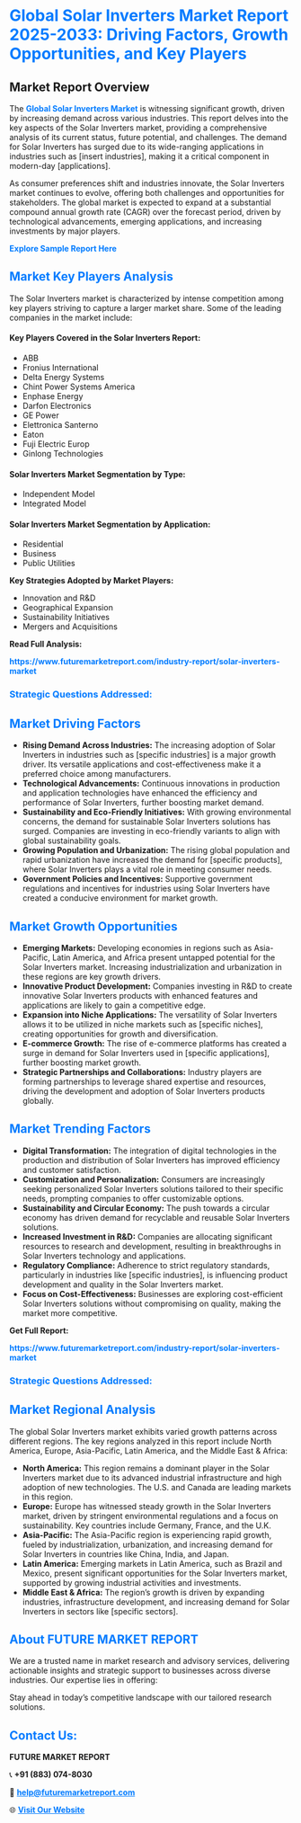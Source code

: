 <h1 style="color: #007BFF;">Global Solar Inverters Market Report 2025-2033: Driving Factors, Growth Opportunities, and Key Players</h1>

<section id="overview">
<h2>Market Report Overview</h2>
<p>The <a href="https://www.futuremarketreport.com/industry-report/solar-inverters-market" style="color: #007BFF; text-decoration: none;"><strong>Global Solar Inverters Market</strong></a> is witnessing significant growth, driven by increasing demand across various industries. This report delves into the key aspects of the Solar Inverters market, providing a comprehensive analysis of its current status, future potential, and challenges. The demand for Solar Inverters has surged due to its wide-ranging applications in industries such as [insert industries], making it a critical component in modern-day [applications].</p>
<p>As consumer preferences shift and industries innovate, the Solar Inverters market continues to evolve, offering both challenges and opportunities for stakeholders. The global market is expected to expand at a substantial compound annual growth rate (CAGR) over the forecast period, driven by technological advancements, emerging applications, and increasing investments by major players.</p>
</section>

<section id="overview">
<p><a href="https://www.futuremarketreport.com/request-sample/reportId=82076" style="color: #007BFF; text-decoration: none;"><strong>Explore Sample Report Here</strong></a></p>
</section>

<section id="key-players">
<h2 style="color: #007BFF;">Market Key Players Analysis</h2>
<p>The Solar Inverters market is characterized by intense competition among key players striving to capture a larger market share. Some of the leading companies in the market include:</p>
<h4>Key Players Covered in the Solar Inverters Report:</h4>
<ul><li>ABB</li><li>Fronius International</li><li>Delta Energy Systems</li><li>Chint Power Systems America</li><li>Enphase Energy</li><li>Darfon Electronics</li><li>GE Power</li><li>Elettronica Santerno</li><li>Eaton</li><li>Fuji Electric Europ</li><li>Ginlong Technologies</li></ul>
<h4>Solar Inverters Market Segmentation by Type:</h4>
<ul><li>Independent Model</li><li>Integrated Model</li></ul>

<h4>Solar Inverters Market Segmentation by Application:</h4>
<ul><li>Residential</li><li>Business</li><li>Public Utilities</li></ul>
<p><strong>Key Strategies Adopted by Market Players:</strong></p>
<ul>
<li>Innovation and R&D</li>
<li>Geographical Expansion</li>
<li>Sustainability Initiatives</li>
<li>Mergers and Acquisitions</li>
</ul>
</section>

<section>
<p><strong>Read Full Analysis: </strong></p><a href="https://www.futuremarketreport.com/industry-report/solar-inverters-market" style="color: #007BFF; text-decoration: none;"><strong>https://www.futuremarketreport.com/industry-report/solar-inverters-market</strong></a>
<h3 style="color: #007BFF;">Strategic Questions Addressed:</h3>
</section>

<section id="driving-factors">
<h2 style="color: #007BFF;">Market Driving Factors</h2>
<ul>
<li><strong>Rising Demand Across Industries:</strong> The increasing adoption of Solar Inverters in industries such as [specific industries] is a major growth driver. Its versatile applications and cost-effectiveness make it a preferred choice among manufacturers.</li>
<li><strong>Technological Advancements:</strong> Continuous innovations in production and application technologies have enhanced the efficiency and performance of Solar Inverters, further boosting market demand.</li>
<li><strong>Sustainability and Eco-Friendly Initiatives:</strong> With growing environmental concerns, the demand for sustainable Solar Inverters solutions has surged. Companies are investing in eco-friendly variants to align with global sustainability goals.</li>
<li><strong>Growing Population and Urbanization:</strong> The rising global population and rapid urbanization have increased the demand for [specific products], where Solar Inverters plays a vital role in meeting consumer needs.</li>
<li><strong>Government Policies and Incentives:</strong> Supportive government regulations and incentives for industries using Solar Inverters have created a conducive environment for market growth.</li>
</ul>
</section>

<section id="growth-opportunities">
<h2 style="color: #007BFF;">Market Growth Opportunities</h2>
<ul>
<li><strong>Emerging Markets:</strong> Developing economies in regions such as Asia-Pacific, Latin America, and Africa present untapped potential for the Solar Inverters market. Increasing industrialization and urbanization in these regions are key growth drivers.</li>
<li><strong>Innovative Product Development:</strong> Companies investing in R&D to create innovative Solar Inverters products with enhanced features and applications are likely to gain a competitive edge.</li>
<li><strong>Expansion into Niche Applications:</strong> The versatility of Solar Inverters allows it to be utilized in niche markets such as [specific niches], creating opportunities for growth and diversification.</li>
<li><strong>E-commerce Growth:</strong> The rise of e-commerce platforms has created a surge in demand for Solar Inverters used in [specific applications], further boosting market growth.</li>
<li><strong>Strategic Partnerships and Collaborations:</strong> Industry players are forming partnerships to leverage shared expertise and resources, driving the development and adoption of Solar Inverters products globally.</li>
</ul>
</section>

<section id="trending-factors">
<h2 style="color: #007BFF;">Market Trending Factors</h2>
<ul>
<li><strong>Digital Transformation:</strong> The integration of digital technologies in the production and distribution of Solar Inverters has improved efficiency and customer satisfaction.</li>
<li><strong>Customization and Personalization:</strong> Consumers are increasingly seeking personalized Solar Inverters solutions tailored to their specific needs, prompting companies to offer customizable options.</li>
<li><strong>Sustainability and Circular Economy:</strong> The push towards a circular economy has driven demand for recyclable and reusable Solar Inverters solutions.</li>
<li><strong>Increased Investment in R&D:</strong> Companies are allocating significant resources to research and development, resulting in breakthroughs in Solar Inverters technology and applications.</li>
<li><strong>Regulatory Compliance:</strong> Adherence to strict regulatory standards, particularly in industries like [specific industries], is influencing product development and quality in the Solar Inverters market.</li>
<li><strong>Focus on Cost-Effectiveness:</strong> Businesses are exploring cost-efficient Solar Inverters solutions without compromising on quality, making the market more competitive.</li>
</ul>
</section>

<section>
<p><strong>Get Full Report: </strong></p><a href="https://www.futuremarketreport.com/industry-report/solar-inverters-market" style="color: #007BFF; text-decoration: none;"><strong>https://www.futuremarketreport.com/industry-report/solar-inverters-market</strong></a>
<h3 style="color: #007BFF;">Strategic Questions Addressed:</h3>
</section>


<section id="regional-analysis">
<h2 style="color: #007BFF;">Market Regional Analysis</h2>
<p>The global Solar Inverters market exhibits varied growth patterns across different regions. The key regions analyzed in this report include North America, Europe, Asia-Pacific, Latin America, and the Middle East & Africa:</p>
<ul>
<li><strong>North America:</strong> This region remains a dominant player in the Solar Inverters market due to its advanced industrial infrastructure and high adoption of new technologies. The U.S. and Canada are leading markets in this region.</li>
<li><strong>Europe:</strong> Europe has witnessed steady growth in the Solar Inverters market, driven by stringent environmental regulations and a focus on sustainability. Key countries include Germany, France, and the U.K.</li>
<li><strong>Asia-Pacific:</strong> The Asia-Pacific region is experiencing rapid growth, fueled by industrialization, urbanization, and increasing demand for Solar Inverters in countries like China, India, and Japan.</li>
<li><strong>Latin America:</strong> Emerging markets in Latin America, such as Brazil and Mexico, present significant opportunities for the Solar Inverters market, supported by growing industrial activities and investments.</li>
<li><strong>Middle East & Africa:</strong> The region’s growth is driven by expanding industries, infrastructure development, and increasing demand for Solar Inverters in sectors like [specific sectors].</li>
</ul>
</section>

<footer>
<h2 style="color: #007BFF;">About FUTURE MARKET REPORT</h2>
<p>We are a trusted name in market research and advisory services, delivering actionable insights and strategic support to businesses across diverse industries. Our expertise lies in offering:</p>

<p>Stay ahead in today’s competitive landscape with our tailored research solutions.</p>

<h2 style="color: #007BFF;">Contact Us:</h2>
<p><strong>FUTURE MARKET REPORT</strong></p>
<p>📞 <strong>+91 (883) 074-8030</strong></p>
<p>📧 <strong><a href="mailto:help@futuremarketreport.com" style="color: #007BFF;">help@futuremarketreport.com</a></strong></p>
<p>🌐 <strong><a href="https://www.futuremarketreport.com/" style="color: #007BFF;">Visit Our Website</a></strong></p>
</footer>